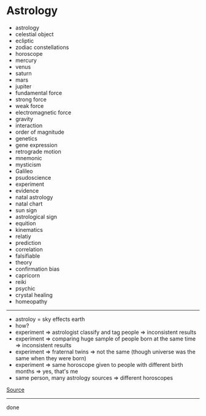# Astrology

- astrology
- celestial object
- ecliptic
- zodiac constellations
- horoscope
- mercury
- venus
- saturn
- mars
- jupiter
- fundamental force
- strong force
- weak force
- electromagnetic force
- gravity
- interaction
- order of magnitude
- genetics
- gene expression
- retrograde motion
- mnemonic
- mysticism
- Galileo
- psudoscience
- experiment
- evidence
- natal astrology
- natal chart
- sun sign
- astrological sign
- equition
- kinematics
- relatiy
- prediction
- correlation
- falsifiable
- theory
- confirmation bias
- capricorn
- reiki
- psychic
- crystal healing
- homeopathy

***

- astroloy = sky effects earth
- how?
- experiment => astrologist classify and tag people => inconsistent results
- experiment => comparing huge sample of people born at the same time => inconsistent results
- experiment => fraternal twins => not the same (though universe was the same when they were born)
- experiment => same horoscope given to people with different birth months => yes, that's me
- same person, many astrology sources => different horoscopes

[Source](https://youtu.be/S7G-ruj22Uo)

***

done